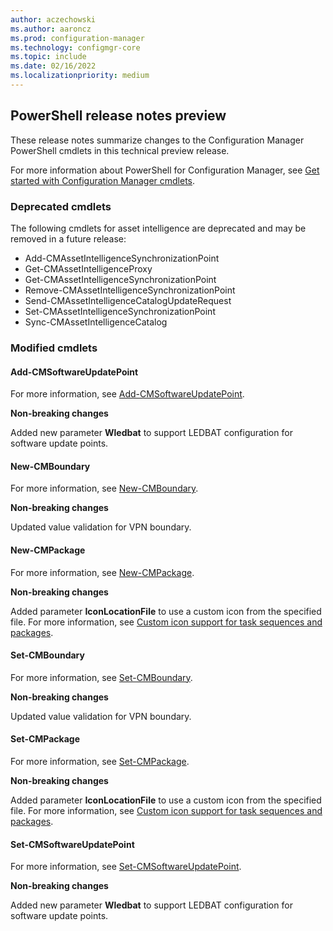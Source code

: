 ```yaml
---
author: aczechowski
ms.author: aaroncz
ms.prod: configuration-manager
ms.technology: configmgr-core
ms.topic: include
ms.date: 02/16/2022
ms.localizationpriority: medium
---
```


## <a name="bkmk_powershell"></a> PowerShell release notes preview

<!--13040432-->

These release notes summarize changes to the Configuration Manager PowerShell cmdlets in this technical preview release.

For more information about PowerShell for Configuration Manager, see [Get started with Configuration Manager cmdlets](/powershell/sccm/overview).

### Deprecated cmdlets

The following cmdlets for asset intelligence are deprecated and may be removed in a future release:

- Add-CMAssetIntelligenceSynchronizationPoint
- Get-CMAssetIntelligenceProxy
- Get-CMAssetIntelligenceSynchronizationPoint
- Remove-CMAssetIntelligenceSynchronizationPoint
- Send-CMAssetIntelligenceCatalogUpdateRequest
- Set-CMAssetIntelligenceSynchronizationPoint
- Sync-CMAssetIntelligenceCatalog

### Modified cmdlets

#### Add-CMSoftwareUpdatePoint

For more information, see [Add-CMSoftwareUpdatePoint](/powershell/module/configurationmanager/Add-CMSoftwareUpdatePoint).

**Non-breaking changes**

Added new parameter **Wledbat** to support LEDBAT configuration for software update points.

#### New-CMBoundary

For more information, see [New-CMBoundary](/powershell/module/configurationmanager/New-CMBoundary).

**Non-breaking changes**

Updated value validation for VPN boundary.

#### New-CMPackage

For more information, see [New-CMPackage](/powershell/module/configurationmanager/New-CMPackage).

**Non-breaking changes**

Added parameter **IconLocationFile** to use a custom icon from the specified file. For more information, see [Custom icon support for task sequences and packages](../../technical-preview-2201.md#bkmk_tsico).

#### Set-CMBoundary

For more information, see [Set-CMBoundary](/powershell/module/configurationmanager/Set-CMBoundary).

**Non-breaking changes**

Updated value validation for VPN boundary.

#### Set-CMPackage

For more information, see [Set-CMPackage](/powershell/module/configurationmanager/Set-CMPackage).

**Non-breaking changes**

Added parameter **IconLocationFile** to use a custom icon from the specified file. For more information, see [Custom icon support for task sequences and packages](../../technical-preview-2201.md#bkmk_tsico).

#### Set-CMSoftwareUpdatePoint

For more information, see [Set-CMSoftwareUpdatePoint](/powershell/module/configurationmanager/Set-CMSoftwareUpdatePoint).

**Non-breaking changes**

Added new parameter **Wledbat** to support LEDBAT configuration for software update points.
